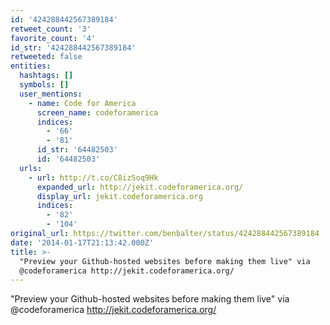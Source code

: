 ```yaml
---
id: '424288442567389184'
retweet_count: '3'
favorite_count: '4'
id_str: '424288442567389184'
retweeted: false
entities:
  hashtags: []
  symbols: []
  user_mentions:
    - name: Code for America
      screen_name: codeforamerica
      indices:
        - '66'
        - '81'
      id_str: '64482503'
      id: '64482503'
  urls:
    - url: http://t.co/C8izSoq9Hk
      expanded_url: http://jekit.codeforamerica.org/
      display_url: jekit.codeforamerica.org
      indices:
        - '82'
        - '104'
original_url: https://twitter.com/benbalter/status/424288442567389184
date: '2014-01-17T21:13:42.000Z'
title: >-
  "Preview your Github-hosted websites before making them live" via
  @codeforamerica http://jekit.codeforamerica.org/
---
```


"Preview your Github-hosted websites before making them live" via @codeforamerica http://jekit.codeforamerica.org/